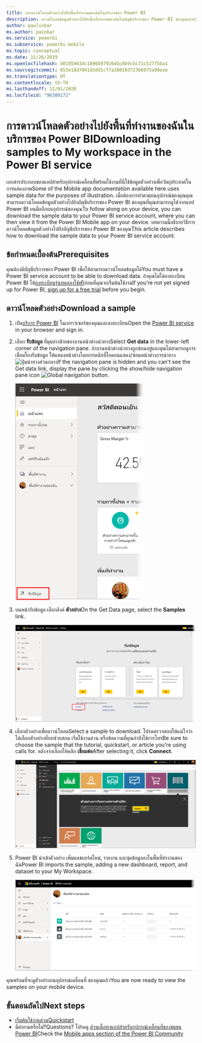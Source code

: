 ```yaml
---
title: การดาวน์โหลดตัวอย่างไปยังพื้นที่ทำงานของฉันในบริการของ Power BI
description: ดาวน์โหลดข้อมูลตัวอย่างไปยังพื้นที่ทำงานของฉันในบัญชีบริการของ Power BI ของคุณสำหรับการใช้งานในบทช่วยสอนแอปสำหรับอุปกรณ์เคลื่อนที่
author: paulinbar
ms.author: painbar
ms.service: powerbi
ms.subservice: powerbi-mobile
ms.topic: conceptual
ms.date: 11/26/2019
ms.openlocfilehash: 40105943dc1896b979264bc8b9cbc71c527f5ba1
ms.sourcegitcommit: 653e18d7041d3dd1cf7a38010372366975a98eae
ms.translationtype: HT
ms.contentlocale: th-TH
ms.lasthandoff: 12/01/2020
ms.locfileid: "96389172"
---
```

# <a name="downloading-samples-to-my-workspace-in-the-power-bi-service"></a><span data-ttu-id="04dc9-103">การดาวน์โหลดตัวอย่างไปยังพื้นที่ทำงานของฉันในบริการของ Power BI</span><span class="sxs-lookup"><span data-stu-id="04dc9-103">Downloading samples to My workspace in the Power BI service</span></span>

<span data-ttu-id="04dc9-104">เอกสารประกอบของแอปสำหรับอุปกรณ์เคลื่อนที่พร้อมใช้งานที่นี่ใช้ข้อมูลตัวอย่างเพื่อวัตถุประสงค์ในการแสดงภาพ</span><span class="sxs-lookup"><span data-stu-id="04dc9-104">Some of the Mobile app documentation available here uses sample data for the purposes of illustration.</span></span> <span data-ttu-id="04dc9-105">เมื่อต้องการทำตามบนอุปกรณ์ของคุณคุณสามารถดาวน์โหลดข้อมูลตัวอย่างไปยังบัญชีบริการของ Power BI ของคุณที่คุณสามารถดูได้จากแอป Power BI บนมือถือบนอุปกรณ์ของคุณ</span><span class="sxs-lookup"><span data-stu-id="04dc9-105">To follow along on your device, you can download the sample data to your Power BI service account, where you can then view it from the Power BI Mobile app on your device.</span></span> <span data-ttu-id="04dc9-106">บทความนี้อธิบายวิธีการดาวน์โหลดข้อมูลตัวอย่างไปยังบัญชีบริการของ Power BI ของคุณ</span><span class="sxs-lookup"><span data-stu-id="04dc9-106">This article describes how to download the sample data to your Power BI service account.</span></span> 

## <a name="prerequisites"></a><span data-ttu-id="04dc9-107">ข้อกำหนดเบื้องต้น</span><span class="sxs-lookup"><span data-stu-id="04dc9-107">Prerequisites</span></span>

<span data-ttu-id="04dc9-108">คุณต้องมีบัญชีบริการของ Power BI เพื่อให้สามารถดาวน์โหลดข้อมูลได้</span><span class="sxs-lookup"><span data-stu-id="04dc9-108">You must have a Power BI service account to be able to download data.</span></span> <span data-ttu-id="04dc9-109">ถ้าคุณไม่ได้ลงทะเบียน Power BI ให้[ลงทะเบียนรุ่นทดลองใช้ฟรี](https://app.powerbi.com/signupredirect?pbi_source=web)ก่อนที่คุณจะเริ่มต้นใช้งาน</span><span class="sxs-lookup"><span data-stu-id="04dc9-109">If you're not yet signed up for Power BI, [sign up for a free trial](https://app.powerbi.com/signupredirect?pbi_source=web) before you begin.</span></span>

## <a name="download-a-sample"></a><span data-ttu-id="04dc9-110">ดาวน์โหลดตัวอย่าง</span><span class="sxs-lookup"><span data-stu-id="04dc9-110">Download a sample</span></span>

1. <span data-ttu-id="04dc9-111">เปิด[บริการ Power BI](https://app.powerbi.com) ในเบราว์เซอร์ของคุณและลงทะเบียน</span><span class="sxs-lookup"><span data-stu-id="04dc9-111">Open the [Power BI service](https://app.powerbi.com) in your browser and sign in.</span></span>

2. <span data-ttu-id="04dc9-112">เลือก **รับข้อมูล** ที่มุมล่างซ้ายของบานหน้าต่างนำทาง</span><span class="sxs-lookup"><span data-stu-id="04dc9-112">Select **Get data** in the lower-left corner of the navigation pane.</span></span> <span data-ttu-id="04dc9-113">ถ้าบานหน้าต่างนำทางถูกซ่อนอยู่และคุณไม่สามารถดูการเชื่อมโยงรับข้อมูล ให้แสดงหน้าต่างโดยการคลิกที่ไอคอนแสดง/ซ่อนหน้าต่างการนำทาง ![ปุ่มนำทางส่วนกลาง](./media/mobile-apps-download-samples/power-bi-iphone-global-nav-button.png)</span><span class="sxs-lookup"><span data-stu-id="04dc9-113">If the navigation pane is hidden and you can't see the Get data link, display the pane by clicking the show/hide navigation pane icon ![Global navigation button](./media/mobile-apps-download-samples/power-bi-iphone-global-nav-button.png).</span></span>  
   
    ![รับข้อมูล](./media/mobile-apps-download-samples/power-bi-get-data.png)

3. <span data-ttu-id="04dc9-115">บนหน้ารับข้อมูล เลือกลิงค์ **ตัวอย่าง**</span><span class="sxs-lookup"><span data-stu-id="04dc9-115">On the Get Data page, select the **Samples** link.</span></span>
   
   ![ไอคอนตัวอย่าง](./media/mobile-apps-download-samples/power-bi-samples-icon.png)

4. <span data-ttu-id="04dc9-117">เลือกตัวอย่างเพื่อดาวน์โหลด</span><span class="sxs-lookup"><span data-stu-id="04dc9-117">Select a sample to download.</span></span> <span data-ttu-id="04dc9-118">โปรดตรวจสอบให้แน่ใจว่าได้เลือกตัวอย่างที่บทช่วยสอน เริ่มใช้งานด่วน หรือข้อความที่คุณกำลังใช้การโทร</span><span class="sxs-lookup"><span data-stu-id="04dc9-118">Be sure to choose the sample that the tutorial, quickstart, or article you're using calls for.</span></span> <span data-ttu-id="04dc9-119">หลังจากเลือกให้คลิก **เชื่อมต่อ**</span><span class="sxs-lookup"><span data-stu-id="04dc9-119">After selecting it, click **Connect**.</span></span>
  
   ![เลือกเชื่อมต่อ](./media/mobile-apps-download-samples/opportunity-connect.png)
   
5. <span data-ttu-id="04dc9-121">Power BI นำเข้าตัวอย่าง เพิ่มแดชบอร์ดใหม่, รายงาน และชุดข้อมูลลงในพื้นที่ทำงานของฉัน</span><span class="sxs-lookup"><span data-stu-id="04dc9-121">Power BI imports the sample, adding a new dashboard, report, and dataset to your My Workspace.</span></span>
   
   ![แดชบอร์ดตัวอย่าง](./media/mobile-apps-download-samples/power-bi-service-opportunity-sample.png)
  
<span data-ttu-id="04dc9-123">คุณพร้อมที่จะดูตัวอย่างบนอุปกรณ์เคลื่อนที่ ของคุณแล้ว</span><span class="sxs-lookup"><span data-stu-id="04dc9-123">You are now ready to view the samples on your mobile device.</span></span>

## <a name="next-steps"></a><span data-ttu-id="04dc9-124">ขั้นตอนถัดไป</span><span class="sxs-lookup"><span data-stu-id="04dc9-124">Next steps</span></span>
* [<span data-ttu-id="04dc9-125">เริ่มต้นใช้งานด่วน</span><span class="sxs-lookup"><span data-stu-id="04dc9-125">Quickstart</span></span>](mobile-apps-quickstart-view-dashboard-report.md)
* <span data-ttu-id="04dc9-126">มีคำถามหรือไม่?</span><span class="sxs-lookup"><span data-stu-id="04dc9-126">Questions?</span></span> <span data-ttu-id="04dc9-127">โปรดดู [ส่วนเนื้อหาแอปสำหรับอุปกรณ์เคลื่อนที่ของชุมชน Power BI](https://go.microsoft.com/fwlink/?linkid=839277)</span><span class="sxs-lookup"><span data-stu-id="04dc9-127">Check the [Mobile apps section of the Power BI Community](https://go.microsoft.com/fwlink/?linkid=839277)</span></span>
